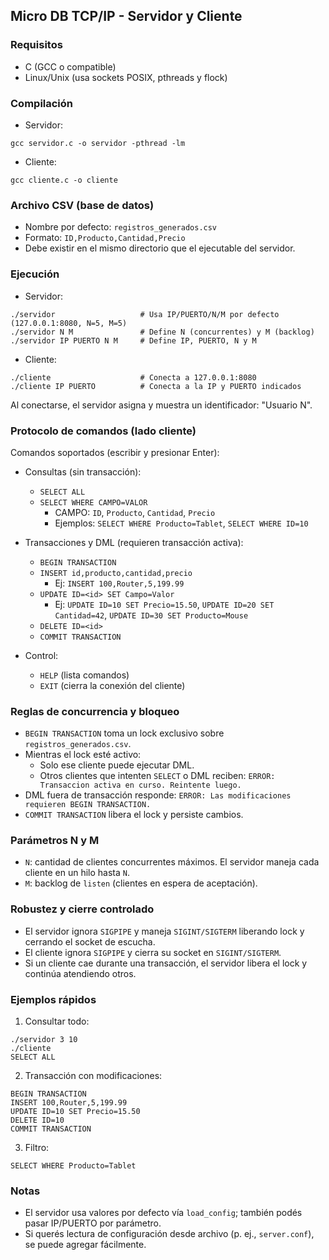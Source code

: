 ## Micro DB TCP/IP - Servidor y Cliente

### Requisitos
- C (GCC o compatible)
- Linux/Unix (usa sockets POSIX, pthreads y flock)

### Compilación
- Servidor:
```
gcc servidor.c -o servidor -pthread -lm
```
- Cliente:
```
gcc cliente.c -o cliente
```

### Archivo CSV (base de datos)
- Nombre por defecto: `registros_generados.csv`
- Formato: `ID,Producto,Cantidad,Precio`
- Debe existir en el mismo directorio que el ejecutable del servidor.

### Ejecución
- Servidor:
```
./servidor                   # Usa IP/PUERTO/N/M por defecto (127.0.0.1:8080, N=5, M=5)
./servidor N M               # Define N (concurrentes) y M (backlog)
./servidor IP PUERTO N M     # Define IP, PUERTO, N y M
```
- Cliente:
```
./cliente                    # Conecta a 127.0.0.1:8080
./cliente IP PUERTO          # Conecta a la IP y PUERTO indicados
```

Al conectarse, el servidor asigna y muestra un identificador: "Usuario N".

### Protocolo de comandos (lado cliente)
Comandos soportados (escribir y presionar Enter):
- Consultas (sin transacción):
  - `SELECT ALL`
  - `SELECT WHERE CAMPO=VALOR`
    - CAMPO: `ID`, `Producto`, `Cantidad`, `Precio`
    - Ejemplos: `SELECT WHERE Producto=Tablet`, `SELECT WHERE ID=10`

- Transacciones y DML (requieren transacción activa):
  - `BEGIN TRANSACTION`
  - `INSERT id,producto,cantidad,precio`
    - Ej: `INSERT 100,Router,5,199.99`
  - `UPDATE ID=<id> SET Campo=Valor`
    - Ej: `UPDATE ID=10 SET Precio=15.50`, `UPDATE ID=20 SET Cantidad=42`, `UPDATE ID=30 SET Producto=Mouse`
  - `DELETE ID=<id>`
  - `COMMIT TRANSACTION`

- Control:
  - `HELP` (lista comandos)
  - `EXIT` (cierra la conexión del cliente)

### Reglas de concurrencia y bloqueo
- `BEGIN TRANSACTION` toma un lock exclusivo sobre `registros_generados.csv`.
- Mientras el lock esté activo:
  - Solo ese cliente puede ejecutar DML.
  - Otros clientes que intenten `SELECT` o DML reciben: `ERROR: Transaccion activa en curso. Reintente luego.`
- DML fuera de transacción responde: `ERROR: Las modificaciones requieren BEGIN TRANSACTION.`
- `COMMIT TRANSACTION` libera el lock y persiste cambios.

### Parámetros N y M
- `N`: cantidad de clientes concurrentes máximos. El servidor maneja cada cliente en un hilo hasta `N`.
- `M`: backlog de `listen` (clientes en espera de aceptación).

### Robustez y cierre controlado
- El servidor ignora `SIGPIPE` y maneja `SIGINT/SIGTERM` liberando lock y cerrando el socket de escucha.
- El cliente ignora `SIGPIPE` y cierra su socket en `SIGINT/SIGTERM`.
- Si un cliente cae durante una transacción, el servidor libera el lock y continúa atendiendo otros.

### Ejemplos rápidos
1) Consultar todo:
```
./servidor 3 10
./cliente
SELECT ALL
```
2) Transacción con modificaciones:
```
BEGIN TRANSACTION
INSERT 100,Router,5,199.99
UPDATE ID=10 SET Precio=15.50
DELETE ID=10
COMMIT TRANSACTION
```
3) Filtro:
```
SELECT WHERE Producto=Tablet
```

### Notas
- El servidor usa valores por defecto vía `load_config`; también podés pasar IP/PUERTO por parámetro.
- Si querés lectura de configuración desde archivo (p. ej., `server.conf`), se puede agregar fácilmente.